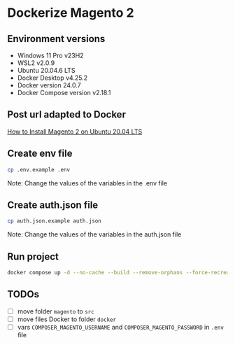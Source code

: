 # Dockerize Magento 2

## Environment versions

- Windows 11 Pro v23H2
- WSL2 v2.0.9
- Ubuntu 20.04.6 LTS
- Docker Desktop v4.25.2
- Docker version 24.0.7
- Docker Compose version v2.18.1

## Post url adapted to Docker

[How to Install Magento 2 on Ubuntu 20.04 LTS](https://allthings.how/how-to-install-magento-2-on-ubuntu-20-04-lts/)

## Create env file

```bash
cp .env.example .env
```

Note: Change the values of the variables in the .env file

## Create auth.json file

```bash
cp auth.json.example auth.json
```

Note: Change the values of the variables in the auth.json file

## Run project

```bash
docker compose up -d --no-cache --build --remove-orphans --force-recreate
```

## TODOs

- [ ] move folder `magento` to `src`
- [ ] move files Docker to folder `docker`
- [ ] vars `COMPOSER_MAGENTO_USERNAME` and `COMPOSER_MAGENTO_PASSWORD` in `.env` file
